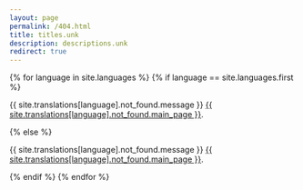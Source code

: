 ```yaml
---
layout: page
permalink: /404.html
title: titles.unk
description: descriptions.unk
redirect: true
---
```


<!-- We should use the message in all languages, since jekyll-multiple-languages-plugin can't handle the 404 page. -->
<!-- https://github.com/kurtsson/jekyll-multiple-languages-plugin/issues/156#issuecomment-636135905 -->

{% for language in site.languages %}
{% if language == site.languages.first %}

<p>{{ site.translations[language].not_found.message }} <a href="{{ site.baseurl }}/">{{ site.translations[language].not_found.main_page }}</a>.</p>
  {% else %}
<p>{{ site.translations[language].not_found.message }} <a href="{{ site.baseurl }}/{{ language }}/">{{ site.translations[language].not_found.main_page }}</a>.</p>
  {% endif %}
{% endfor %}
